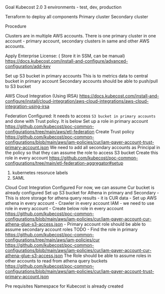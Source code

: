 
Goal 
Kubecost 2.0
    3 environments - test, dev, production

Terraform to deploy all components
    Primary cluster
    Secondary cluster

Procedure

Clusters are in multiple AWS accounts. There is one primary cluster in one account - primary account, secondary clusters in same and other AWS accounts.

Apply Enterprise License: ( Store it in SSM, can be manual)
    https://docs.kubecost.com/install-and-configure/advanced-configuration/add-key

Set up S3 bucket in primary accounts
    This is to metrics data to central bucket in primary account
    Secondary accounts should be able to push/pull to S3 bucket

AWS Cloud Integration (Using IRSA) 
    https://docs.kubecost.com/install-and-configure/install/cloud-integration/aws-cloud-integrations/aws-cloud-integration-using-irsa

Federation Configured:
    It needs to access `S3 bucket in primary accounts` and done with Trust policy. It is below
    Set up a role in primary account
        https://github.com/kubecost/poc-common-configurations/tree/main/aws/etl-federation
    Create Trust policy
        https://github.com/kubecost/poc-common-configurations/blob/main/aws/iam-policies/cur/iam-payer-account-trust-primary-account.json
        We need to add all secondary accounts as Principal in the policy so that they can assume the role to access S3 bucket
    Create this role in every account
        https://github.com/kubecost/poc-common-configurations/tree/main/etl-federation-aggregator#setup

1. kubernetes resoruce labels
2. SAML

Cloud Cost Integration Configured
    For now, we can assume Cur bucket is already configured
    Set up S3 bucket for Athena in primary and Secondary
        - This is store storage for athena query results - it is CUR data
        - Set up AWS athena in every account
        - Crawler in every account
    IAM - we need to use role in every account
        - Create below role in every account
            https://github.com/kubecost/poc-common-configurations/blob/main/aws/iam-policies/cur/iam-payer-account-cur-athena-glue-s3-access.json
        - Primary account role should be able to assume secondary account roles
            TODO - Find the role in primary
            https://github.com/kubecost/poc-common-configurations/tree/main/aws/iam-policies/cur
            https://github.com/kubecost/poc-common-configurations/blob/main/aws/iam-policies/cur/iam-payer-account-cur-athena-glue-s3-access.json
            The Role should be able to assume roles in other accounts to read from athena query buckets
                https://github.com/kubecost/poc-common-configurations/blob/main/aws/iam-policies/cur/iam-payer-account-trust-primary-account.json

Pre requisites
Namespace for Kubecost is already created
